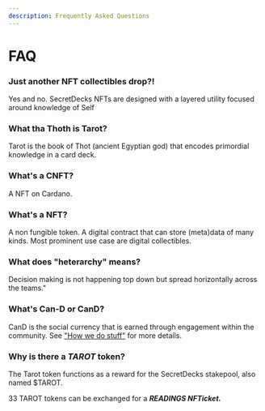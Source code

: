 ```yaml
---
description: Frequently Asked Questions
---
```


# FAQ

### **Just another NFT collectibles drop?!**

Yes and no. SecretDecks NFTs are designed with a layered utility focused around knowledge of Self

### **What tha Thoth is Tarot?**

Tarot is the book of Thot (ancient Egyptian god) that encodes primordial knowledge in a card deck.

### What's a CNFT?

A NFT on Cardano.

### What's a NFT?

A non fungible token. A digital contract that can store (meta)data of many kinds. Most prominent use case are digital collectibles.

### What does "heterarchy" means?

Decision making is not happening top down but spread horizontally across the teams."

### What's Can-D or CanD?

CanD is the social currency that is earned through engagement within the community. See ["How we do stuff"](https://secretdecks.gitbook.io/catalyst-proposals/v/fund-6-proposals/documentation/how-we-do-stuff/how-we-remunerate-and-reward) for more details.

### Why is there a _TAROT_ token?

The Tarot token functions as a reward for the SecretDecks stakepool, also named $TAROT.

33 TAROT tokens can be exchanged for a _**READINGS NFTicket.**_&#x20;

